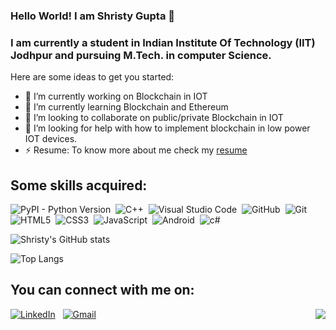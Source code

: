 ### Hello World! I am Shristy Gupta 👋
### I am currently a student in Indian Institute Of Technology (IIT) Jodhpur and pursuing M.Tech. in computer Science.


Here are some ideas to get you started:

- 🔭 I’m currently working on Blockchain in IOT
- 🌱 I’m currently learning Blockchain and Ethereum 
- 👯 I’m looking to collaborate on public/private Blockchain in IOT
- 🤔 I’m looking for help with how to implement blockchain in low power IOT devices.
- ⚡ Resume: To know more about me check my [resume] 

## Some skills acquired:
![PyPI - Python Version](https://img.shields.io/pypi/pyversions/Django?logo=Python)&nbsp;
![C++](https://img.shields.io/badge/-C++-05122A?style=flat&logo=C%2B%2B&logoColor=00599C)&nbsp;
![Visual Studio Code](https://img.shields.io/badge/-Visual%20Studio%20Code-05122A?style=flat&logo=visual-studio-code&logoColor=007ACC)&nbsp;
![GitHub](https://img.shields.io/badge/-GitHub-05122A?style=flat&logo=github)&nbsp;
![Git](https://img.shields.io/badge/-Git-05122A?style=flat&logo=git)&nbsp;
![HTML5](https://img.shields.io/badge/html5-%23E34F26.svg?style=flat&logo=html5&logoColor=white)&nbsp;
![CSS3](https://img.shields.io/badge/css3-%231572B6.svg?style=flat&logo=css3&logoColor=white)&nbsp;
![JavaScript](https://img.shields.io/badge/javascript-%23323330.svg?style=flat&logo=javascript&logoColor=%23F7DF1E)&nbsp;
![Android](https://img.shields.io/badge/Android-11.0-green)&nbsp;
![c#](https://img.shields.io/badge/C%23-9.0-blue)&nbsp;


![Shristy's GitHub stats](https://github-readme-stats.vercel.app/api?username=Shristy-Gupta&count_private=true&show_icons=true&theme=synthwave)

![Top Langs](https://github-readme-stats.vercel.app/api/top-langs/?username=Shristy-Gupta&count_private=true&show_icons=true&theme=gruvbox)



## You can connect with me on:
<a href="https://www.linkedin.com/in/shristy-gupta-868067a3/"><img alt="LinkedIn" src="https://img.shields.io/badge/linkedin%20-%230077B5.svg?&style=flat&logo=linkedin&logoColor=white"/></a> &nbsp;
<a href="mailto:gupta.60@iitj.ac.in"><img alt="Gmail" src="https://img.shields.io/badge/Gmail-D14836?style=flat&logo=gmail&logoColor=white" /></a> &nbsp;
<img align="right" src="http://estruyf-github.azurewebsites.net/api/VisitorHit?user=Shristy-Gupta&repo=Shristy-Gupta"/>

[resume]: https://github.com/Shristy-Gupta/Shristy-Gupta/blob/main/Shristy%20Gupta%20Resume.pdf

